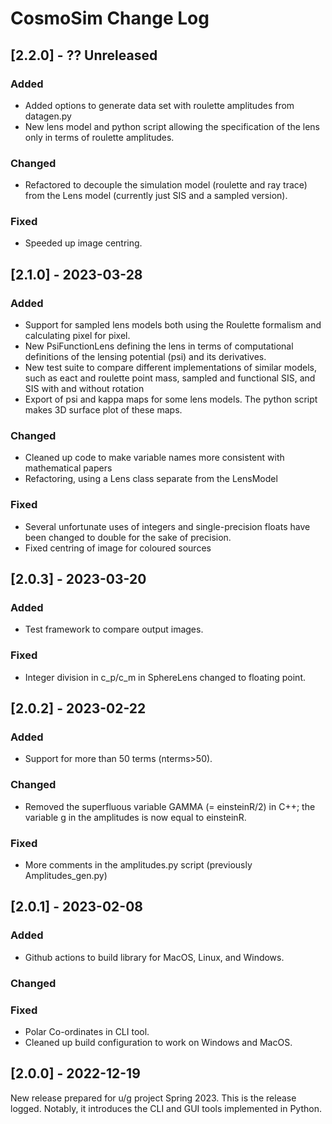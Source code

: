 
# CosmoSim Change Log


## [2.2.0] - ?? Unreleased

### Added

- Added options to generate data set with roulette amplitudes from datagen.py
- New lens model and python script allowing the specification of the lens only
  in terms of roulette amplitudes.

### Changed

- Refactored to decouple the simulation model (roulette and ray trace)
  from the Lens model (currently just SIS and a sampled version).

### Fixed

- Speeded up image centring.


## [2.1.0] - 2023-03-28

### Added

- Support for sampled lens models both using the Roulette formalism
  and calculating pixel for pixel.
- New PsiFunctionLens defining the lens in terms of computational 
  definitions of the lensing potential (psi) and its derivatives.
- New test suite to compare different implementations of 
  similar models, such as eact and roulette point mass,
  sampled and functional SIS, and SIS with and without rotation
- Export of psi and kappa maps for some lens models.
  The python script makes 3D surface plot of these maps.

### Changed

- Cleaned up code to make variable names more consistent with 
  mathematical papers
- Refactoring, using a Lens class separate from the LensModel

### Fixed

- Several unfortunate uses of integers and single-precision floats
  have been changed to double for the sake of precision.
- Fixed centring of image for coloured sources

## [2.0.3] - 2023-03-20

### Added

- Test framework to compare output images.

### Fixed

- Integer division in c_p/c_m in SphereLens changed to floating point. 

## [2.0.2] - 2023-02-22

### Added

- Support for more than 50 terms (nterms>50).

### Changed

- Removed the superfluous variable GAMMA (= einsteinR/2) in C++;
  the variable g in the amplitudes is now equal to einsteinR.

### Fixed

- More comments in the amplitudes.py script (previously Amplitudes_gen.py)

## [2.0.1] - 2023-02-08

### Added

- Github actions to build library for MacOS, Linux, and Windows. 

### Changed

### Fixed

- Polar Co-ordinates in CLI tool.
- Cleaned up build configuration to work on Windows and MacOS.

## [2.0.0] - 2022-12-19

New release prepared for u/g project Spring 2023.
This is the release logged.
Notably, it introduces the CLI and GUI tools implemented in Python.

